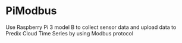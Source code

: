 # PiModbus
Use Raspberry Pi 3 model B to collect sensor data and upload data to Predix Cloud Time Series by using Modbus protocol
